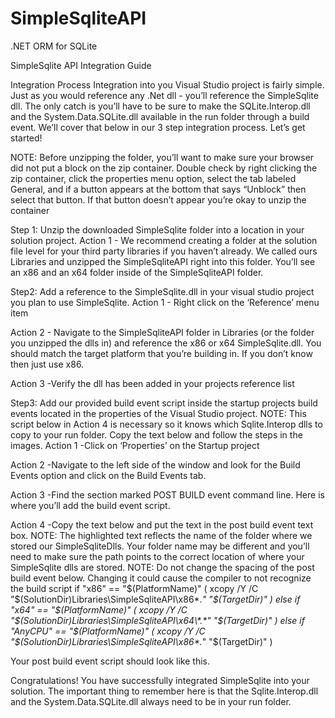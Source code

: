 # SimpleSqliteAPI
.NET ORM for SQLite 


SimpleSqlite API
Integration Guide

Integration Process
Integration into you Visual Studio project is fairly simple. Just as you would reference any .Net dll - you’ll reference the SimpleSqlite dll. The only catch is you’ll have to be sure to make the SQLite.Interop.dll and the System.Data.SQLite.dll available in the run folder through a build event. We’ll cover that below in our 3 step integration process. Let’s get started! 

NOTE: Before unzipping the folder, you’ll want to make sure your browser did not put a block on the zip container. Double check by right clicking the zip container, click the properties menu option, select the tab labeled General, and if a button appears at the bottom that says “Unblock” then select that button. If that button doesn’t appear you’re okay to unzip the container


Step 1: Unzip the downloaded SimpleSqlite folder into a location in your solution project. 
Action 1 - We recommend creating a folder at the solution file level for your third party libraries if you haven’t already. We called ours Libraries and unzipped the SimpleSqliteAPI right into this folder. You’ll see an x86 and an x64 folder inside of the SimpleSqliteAPI folder.
 


Step2: Add a reference to the SimpleSqlite.dll in your visual studio project you plan to use SimpleSqlite. 
 Action 1 - Right click on the ‘Reference’ menu item
 


Action 2 - Navigate to the SimpleSqliteAPI folder in Libraries  (or the folder you unzipped the dlls in) and reference the x86 or x64 SimpleSqlite.dll. You should match the target platform that you’re building in. If you don’t know then just use x86.
 









Action 3 -Verify the dll has been added in your projects reference list
 

Step3: Add our provided build event script inside the startup projects build events located in the properties of the Visual Studio project. 
NOTE: This script below in Action 4 is necessary so it knows which Sqlite.Interop dlls to copy to your run folder. Copy the text below and follow the steps in the images. 
Action 1 -Click on ‘Properties’ on the Startup project
 



Action 2 -Navigate to the left side of the window and look for the Build Events option and click on the Build Events tab.
 
Action 3 -Find the section marked POST BUILD event command line. Here is where you’ll add the build event script. 
 
Action 4 -Copy the text below and put the text in the post build event text box. 
NOTE:  The highlighted text reflects the name of the folder where we stored our SimpleSqliteDlls. Your folder name may be different and you’ll need to make sure the path points to the correct location of where your SimpleSqlite dlls are stored.
NOTE: Do not change the spacing of the post build event below. Changing it could cause the compiler to not recognize the build script
if "x86" == "$(PlatformName)" (
    xcopy /Y /C "$(SolutionDir)Libraries\SimpleSqliteAPI\x86\*.*" "$(TargetDir)"
) else if "x64" == "$(PlatformName)" (
    xcopy /Y /C "$(SolutionDir)Libraries\SimpleSqliteAPI\x64\*.*" "$(TargetDir)"
) else if "AnyCPU" == "$(PlatformName)" (
    xcopy /Y /C "$(SolutionDir)Libraries\SimpleSqliteAPI\x86\*.*" "$(TargetDir)"
)

Your post build event script should look like this.
 


Congratulations! 
You have successfully integrated SimpleSqlite into your solution. The important thing to remember here is that the Sqlite.Interop.dll and the System.Data.SQLite.dll always need to be in your run folder. 
